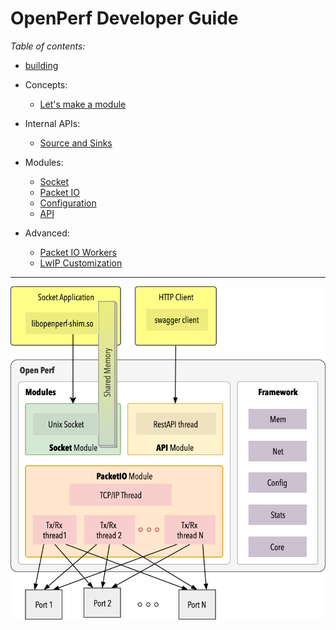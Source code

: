 

# OpenPerf Developer Guide

*Table of contents:*

* [building](building.md)

* Concepts:
    - [Let's make a module](module-creation.md)

* Internal APIs:
    - [Source and Sinks](internal-api.md)

* Modules:
    - [Socket](module-socket.md)
    - [Packet IO](module-packetio.md)
    - [Configuration](configuration.md)
    - [API](module-api.md)

* Advanced:
    - [Packet IO Workers](module-packetio-workers.md)
    - [LwIP Customization](module-packetio-lwip.md)

---

![OpenPerf components](../images/block_diagram.png)
